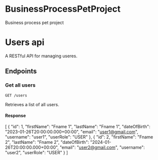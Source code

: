 # BusinessProcessPetProject
Business process pet project

# Users api
A RESTful API for managing useres.

## Endpoints

### Get all users

`GET /users`

Retrieves a list of all users.

#### Response

[
    {
        "id": 1,
        "firstName": "Fname 1",
        "lastName": "Fname 1",
        "dateOfBirth": "2023-01-26T20:00:00.000+00:00",
        "email": "user1@gmail.com",
        "username": "user1",
        "userRole": "USER"
    },
    {
        "id": 2,
        "firstName": "Fname 2",
        "lastName": "Fname 2",
        "dateOfBirth": "2024-01-26T20:00:00.000+00:00",
        "email": "user2@gmail.com",
        "username": "user2",
        "userRole": "USER"
    }
]

